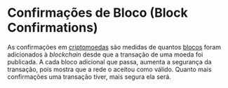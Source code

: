 # Confirmações de Bloco (Block Confirmations)

As confirmações em [criptomoedas](Criptomoedas.md) são medidas de quantos [blocos](Bloco.md) foram adicionados à _blockchain_ desde que a transação de uma moeda foi publicada. A cada bloco adicional que passa, aumenta a segurança da transação, pois mostra que a rede o aceitou como válido. Quanto mais confirmações uma transação tiver, mais segura ela será.
